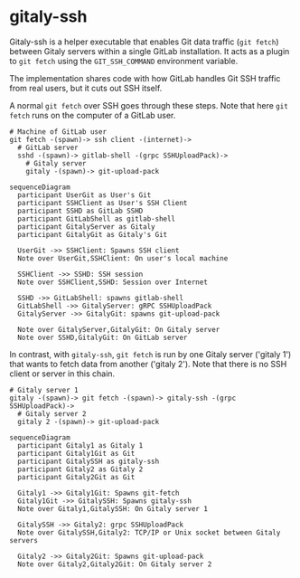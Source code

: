 # gitaly-ssh

Gitaly-ssh is a helper executable that enables Git data traffic
(`git fetch`) between Gitaly servers within a single GitLab
installation. It acts as a plugin to `git fetch` using the
`GIT_SSH_COMMAND` environment variable.

The implementation shares code with how GitLab handles Git SSH traffic
from real users, but it cuts out SSH itself.

A normal `git fetch` over SSH goes through these steps. Note that here
`git fetch` runs on the computer of a GitLab user.

```
# Machine of GitLab user
git fetch -(spawn)-> ssh client -(internet)->
  # GitLab server
  sshd -(spawn)-> gitlab-shell -(grpc SSHUploadPack)-> 
    # Gitaly server
    gitaly -(spawn)-> git-upload-pack
```

```mermaid
sequenceDiagram
  participant UserGit as User's Git
  participant SSHClient as User's SSH Client
  participant SSHD as GitLab SSHD
  participant GitLabShell as gitlab-shell
  participant GitalyServer as Gitaly
  participant GitalyGit as Gitaly's Git

  UserGit ->> SSHClient: Spawns SSH client
  Note over UserGit,SSHClient: On user's local machine

  SSHClient ->> SSHD: SSH session
  Note over SSHClient,SSHD: Session over Internet

  SSHD ->> GitLabShell: spawns gitlab-shell
  GitLabShell ->> GitalyServer: gRPC SSHUploadPack
  GitalyServer ->> GitalyGit: spawns git-upload-pack

  Note over GitalyServer,GitalyGit: On Gitaly server
  Note over SSHD,GitalyGit: On GitLab server
```

In contrast, with `gitaly-ssh`, `git fetch` is run by one Gitaly server
('gitaly 1') that wants to fetch data from another ('gitaly 2'). Note
that there is no SSH client or server in this chain.

```
# Gitaly server 1
gitaly -(spawn)-> git fetch -(spawn)-> gitaly-ssh -(grpc SSHUploadPack)->
  # Gitaly server 2
  gitaly 2 -(spawn)-> git-upload-pack
```

```mermaid
sequenceDiagram
  participant Gitaly1 as Gitaly 1
  participant Gitaly1Git as Git
  participant GitalySSH as gitaly-ssh
  participant Gitaly2 as Gitaly 2
  participant Gitaly2Git as Git

  Gitaly1 ->> Gitaly1Git: Spawns git-fetch
  Gitaly1Git ->> GitalySSH: Spawns gitaly-ssh
  Note over Gitaly1,GitalySSH: On Gitaly server 1

  GitalySSH ->> Gitaly2: grpc SSHUploadPack
  Note over GitalySSH,Gitaly2: TCP/IP or Unix socket between Gitaly servers

  Gitaly2 ->> Gitaly2Git: Spawns git-upload-pack
  Note over Gitaly2,Gitaly2Git: On Gitaly server 2
```